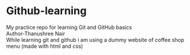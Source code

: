 # Github-learning
My practice repo for learning Git and GitHub basics
<br>
Author-Thanushree Nair
<br>
While learning git and github i am using a dummy website of coffee shop menu (made with html and css)

